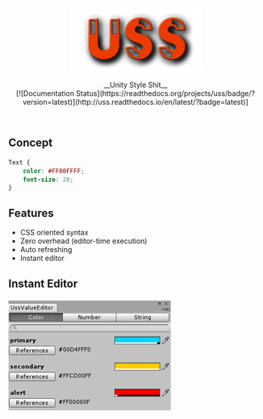 <p align="center">
  <img src="uss.png" width="260px" />
</p>
<p align="center">
__Unity Style Shit__<br>
[![Documentation Status](https://readthedocs.org/projects/uss/badge/?version=latest)](http://uss.readthedocs.io/en/latest/?badge=latest)]
</p>
<br>

Concept
----
```css
Text {
    color: #FF00FFFF;
    font-size: 20;
}
```

Features
----
* CSS oriented syntax
* Zero overhead (editor-time execution)
* Auto refreshing
* Instant editor

Instant Editor
----
![a](img/instant_editor.png)

